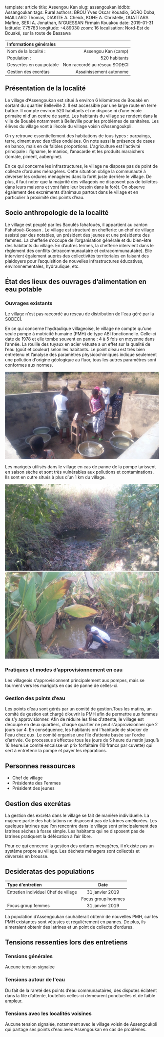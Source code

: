 template: article
title: Assengou Kan
slug: assangoukan
iddbb: Assangoukan
tags: Rural
authors: BROU Yves Oscar Kouadio, SORO Doba, MAILLARD Thomas, DIAKITE A. Cheick, KOHE A. Christelle, OUATTARA Mafine, SERI A. Jonathan, N'GUESSAN Firmain Kouakou
date: 2019-01-31
latitude:  7.75783 
longitude: -4.89030
zoom: 16
localisation: Nord-Est de Bouaké, sur la route de Bassawa




|Informations générales||
|:--|--:|
| Nom de la localité : | Assengou Kan (camp) | 
| Population : | 520 habitants | 
| Dessertes en eau potable | Non raccordé au réseau SODECI | 
| Gestion des excrétas | Assainissement autonome | 





## Présentation de la localité
Le village d’Assengoukan est situé à environ 6 kilomètres de Bouaké en sortant du quartier Belleville 2. Il est accessible par une large route en terre battue. Il compte environ 520 habitants et ne dispose ni d’une école primaire ni d'un centre de santé. Les habitants du village se rendent dans la ville de Bouaké notamment à Belleville pour les problèmes de sanitaires. Les élèves du village vont à l’école du village voisin d’Assengoukpli.


On y retrouve essentiellement des habitations de tous types : parpaings, terre, ciment avec des tôles ondulées. On note aussi la présence de cases en banco, mais en de faibles proportions. L'agriculture est l'activité principale : l’igname, le manioc, l’anacarde et les produits maraichers (tomate, piment, aubergine).


En ce qui concerne les infrastructures, le village ne dispose pas de point de collecte d’ordures ménagères. Cette situation oblige la communauté à  déverser les ordures ménagères dans la forêt juste derrière le village. De plus, il faut noter que la majorité des villageois ne disposent pas de toilettes dans leurs maisons et vont faire leur besoin dans la forêt. On observe également des excréments d’animaux partout dans le village et en particulier à proximité des points d’eau.

## Socio anthropologie de la localité 


Le village est peuplé par les Baoulés fahafoués, il appartient au canton Fahafouè-Gossan . Le village est structuré en chefferie: un chef de village  assisté par des notables, un président des jeunes et une présidente des femmes. La chefferie s’occupe de l’organisation générale et du bien-être des habitants du village. En d’autres termes, la chefferie intervient dans le règlement des conflits (intracommunautaire et extracommunautaire). Elle intervient également auprès des collectivités territoriales en faisant des plaidoyers pour l’acquisition de nouvelles infrastructures éducatives, environnementales, hydraulique, etc.


## État des lieux des ouvrages d’alimentation en eau potable

### Ouvrages existants
Le village n’est pas raccordé au réseau de distribution de l'eau géré par la SODECI.


En ce qui concerne l’hydraulique villageoise, le village ne compte qu'une seule pompe à motricité humaine  (PMH) de type ABI  fonctionnelle. Celle-ci date de 1978 et elle tombe souvent en panne : 4 à 5 fois en moyenne dans l’année. La rouille des tuyaux en acier vétuste a un effet sur la qualité de l’eau (goût et couleur) selon les habitants. Le point d’eau est très bien entretenu et l’analyse des paramètres physicochimiques indique seulement une pollution d'origine géologique au fluor, tous les autres paramètres sont conformes aux normes.


 ![PMH](images/assengoukan3.jpg "PMH")


Les marigots utilisés dans le village en cas de panne de la pompe tarissent en saison sèche et sont très vulnérables aux pollutions et contaminations. Ils sont en outre situés à plus d’un 1 km du village.

![marigot](images/assengoukan1.jpg "marigot")
![marigot](images/assengoukan2.jpg "marigot")


### Pratiques et modes d’approvisionnement en eau


Les villageois s'approvisionnent principalement aux pompes, mais se tournent vers les marigots en cas de panne de celles-ci.

### Gestion des points d’eau

Les points d’eau sont gérés par un comité de gestion.Tous les matins, un comité de gestion est chargé d’ouvrir la PMH afin de permettre aux femmes de s’y approvisionner. Afin de réduire les files d'attente, le village est découpé en deux quartiers, chaque quartier ne peut s'approvisionner que 2 jours sur 4. En conséquence, les habitants ont l'habitude de stocker de l'eau chez eux. Le comité organise une file d’attente basée sur l’ordre d’arrivée. Ce processus s’effectue tous les jours de 5 heure du matin jusqu’à 16 heure.Le comité encaisse un prix forfaitaire (10 francs  par cuvette) qui sert à entretenir la pompe et payer les réparations.




## Personnes ressources


* Chef de village 
* Présidente des Femmes                                
* Président des jeunes

## Gestion des excrétas

La gestion des excréta dans le village se fait de manière individuelle. La majeure partie des habitations ne disposent pas de latrines améliorées. Les quelques latrines que l’on rencontre dans le village sont principalement des latrines sèches à fosse simple. Les habitants qui ne disposent pas de latrines pratiquent la défécation à l’air libre. 


Pour ce qui concerne la gestion des ordures ménagères, il n’existe pas un système propre au village. Les déchets ménagers sont collectés et déversés en brousse. 

## Desideratas des populations
| Type d'entretien | Date | 
| :-- | :--: | 
| Entretien individuel Chef de village|31 janvier 2019| 
|| Focus group hommes |31 janvier 2019| 
| Focus group femmes |31 janvier 2019| 


La population d’Assengoukan souhaiterait obtenir de nouvelles PMH, car les PMH existantes sont vétustes et régulièrement en pannes. De plus, ils aimeraient obtenir des latrines et un point de collecte d’ordures.

## Tensions ressenties lors des entretiens

### Tensions générales
Aucune tension signalée

### Tensions autour de l'eau
Du fait de la rareté des points d’eau communautaires, des disputes éclatent dans la file d’attente, toutefois celles-ci demeurent ponctuelles et de faible ampleur.

### Tensions avec les localités voisines
Aucune tension signalée, notamment avec le village voisin de Assengoukpli qui partage ses points d'eau avec Assengoukan en cas de problèmes.
